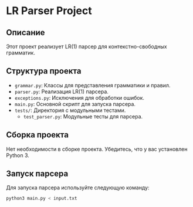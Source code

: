 # LR Parser Project

## Описание

Этот проект реализует LR(1) парсер для контекстно-свободных грамматик.

## Структура проекта

- `grammar.py`: Классы для представления грамматики и правил.
- `parser.py`: Реализация LR(1) парсера.
- `exceptions.py`: Исключения для обработки ошибок.
- `main.py`: Основной скрипт для запуска парсера.
- `tests/`: Директория с модульными тестами.
  - `test_parser.py`: Модульные тесты для парсера.

## Сборка проекта

Нет необходимости в сборке проекта. Убедитесь, что у вас установлен Python 3.

## Запуск парсера

Для запуска парсера используйте следующую команду:

```bash
python3 main.py < input.txt
